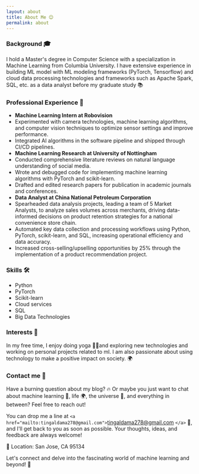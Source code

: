 ```yaml
---
layout: about
title: About Me 😊
permalink: about
---
```

### Background 🎓

I hold a Master's degree in Computer Science with a specialization in Machine Learning from Columbia University. I have extensive experience in building ML model with ML modeling frameworks (PyTorch, Tensorflow)  and cloud data processing technologies and frameworks such as Apache Spark, SQL, etc. as a data analyst before my graduate study 📚

### Professional Experience 💼

- **Machine Learning Intern at Robovision**
- Experimented with camera technologies, machine learning algorithms, and computer vision techniques to optimize sensor settings and improve performance.
- Integrated AI algorithms in the software pipeline and shipped through CI/CD pipelines.
- **Machine Learning Research at University of Nottingham**
- Conducted comprehensive literature reviews on natural language understanding of social media.
- Wrote and debugged code for implementing machine learning algorithms with PyTorch and scikit-learn.
- Drafted and edited research papers for publication in academic journals and conferences.
- **Data Analyst at China National Petroleum Corporation**
- Spearheaded data analysis projects, leading a team of 5 Market Analysts, to analyze sales volumes across merchants, driving data-informed decisions on product retention strategies for a national convenience store chain.
- Automated key data collection and processing workflows using Python, PyTorch, scikit-learn, and SQL, increasing operational efficiency and data accuracy.
- Increased cross-selling/upselling opportunities by 25% through the implementation of a product recommendation project.

### Skills 🛠️

- Python
- PyTorch
- Scikit-learn
- Cloud services
- SQL
- Big Data Technologies

### Interests 🎨

In my free time, I enjoy doing yoga 🧘‍♀️and exploring new technologies and working on personal projects related to ml. I am also passionate about using technology to make a positive impact on society. 🌍

### Contact me 📧

Have a burning question about my blog? 🔥 Or maybe you just want to chat about machine learning 🤖, life 🌍, the universe 🌌, and everything in between? Feel free to reach out!

You can drop me a line at `<a href="mailto:tingaldama278@gmail.com">`tingaldama278@gmail.com `</a>` 📧, and I'll get back to you as soon as possible. Your thoughts, ideas, and feedback are always welcome!

📍 Location: San Jose, CA 95134

Let's connect and delve into the fascinating world of machine learning and beyond! 🚀
